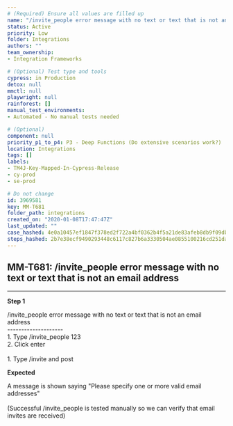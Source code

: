 ```yaml
---
# (Required) Ensure all values are filled up
name: "/invite_people error message with no text or text that is not an email address"
status: Active
priority: Low
folder: Integrations
authors: ""
team_ownership: 
- Integration Frameworks

# (Optional) Test type and tools
cypress: in Production
detox: null
mmctl: null
playwright: null
rainforest: []
manual_test_environments: 
- Automated - No manual tests needed

# (Optional)
component: null
priority_p1_to_p4: P3 - Deep Functions (Do extensive scenarios work?)
location: Integrations
tags: []
labels: 
- TM4J-Key-Mapped-In-Cypress-Release
- cy-prod
- se-prod

# Do not change
id: 3969581
key: MM-T681
folder_path: integrations
created_on: "2020-01-08T17:47:47Z"
last_updated: ""
case_hashed: 4e0a10457ef1847f378ed2f722a4bf0362b4f5a21de83afeb8db9f09db5990f7dd87241c37fb354dc704920b4e47d0f3
steps_hashed: 2b7e38ecf9490293448c6117c827b6a3330504ae0855100216cd251da8b8d785e5d736f2998e9b715eb400bf3f8e1129
---
```


## MM-T681: /invite_people error message with no text or text that is not an email address

---

**Step 1**

/invite\_people error message with no text or text that is not an email address\
\--------------------\
1\. Type /invite\_people 123\
2\. Click enter\
\
1\. Type /invite and post

**Expected**

A message is shown saying "Please specify one or more valid email addresses"\
\
(Successful /invite\_people is tested manually so we can verify that email invites are received)
